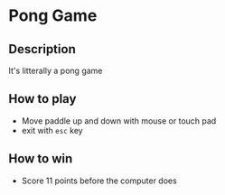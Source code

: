 # Pong Game

## Description
It's litterally a pong game

## How to play
- Move paddle up and down with mouse or touch pad
- exit with `esc` key

## How to win
- Score 11 points before the computer does



